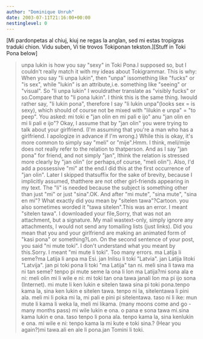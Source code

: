 ```yaml
---
author: "Dominique Unruh"
date: 2003-07-11T21:16:00+00:00
nestinglevel: 0
---
```

\[Mi pardonpetas al chiuj, kiuj ne regas la anglan, sed mi estas tropigras traduki chion. Vidu suben, Vi tie trovos Tokiponan tekston.\]\[Stuff in Toki Pona below\]
> unpa lukin is how you say "sexy" in Toki Pona.I supposed so, but I couldn't really match it with my ideas about Tokigrammar. This is why: When you say "li unpa lukin", then "unpa" issomething like "fucks" or "is sex", while "lukin" is an attribute,i.e. something like "seeing" or "visual". So "li unpa lukin" I wouldrather translate as "visibly fucks" or so.Compare that to "li pona lukin". I think this is the same thing. Iwould rather say, "li lukin pona", therefore I say "li lukin unpa"(looks sex = is sexy), which should of course not be mixed with "lilukin e unpa" = "to peep".
> You asked: mi toki e "jan olin en mi pali e ijo" anu "jan olin en mi li pali
> e ijo"?
> Okay, I assume that by "jan olin" you were trying to talk about your
> girlfriend. (I'm assuming that you're a man who has a girlfriend. I
> apologize in advance if I'm wrong.) While this is okay, it's more
> common to simply say "meli" or "mije".Hmm. I think, meli/mije does not really refer to the relation to thatperson. And as I say "jan pona" for friend, and not simply "jan", Ithink the relation is stressed more clearly by "jan olin" (or perhaps,of course, "meli olin").
> Also, I'd add a possessive "mi" at the end.I did this at the first occurrence of "jan olin". Later I skipped thatsuffix for the sake of brevity, because I implicitly assumed, thatthere are not other girl-friends appearing in my text.
> The "li" is needed because the subject is something other than just "mi" or
> just "sina".OK. And after "mi mute", "sina mute", "sina en mi"?
> What exactly did you mean by "sitelen tawa"?Cartoon.
> you also sometimes worded it "tawa sitelen".This was an error. I meant "sitelen tawa".
> I downloaded your file,Sorry, that was not an attachment, but a signature. My mail wastext-only, simply ignore any attachments, I would not send any tomailing lists (just links).
> Did you mean that you and your girlfriend are making an animated
> form of "kasi pona" or something?Lon.
> On the second sentence of your post, you said "ni mute toki". I don't
> understand what you meant by this.Sorry. I meant "mi mute li toki". Too many errors.
> ma Latija li seme?ma Latija li anpa ma Esi. jan Inlisu li toki "Latvia". jan Latija litoki "Latvija". jan pi toki pona li toki "ma Latija" tan ni.
> meli sina li tawa ma ni tan seme? tenpo pi mute seme la
> ona li lon ma Latija?mi sona ala e ni: meli olin mi li wile e ni: mi toki tan ona tawa janali lon ma pi ijo sona (Internet).
> mi mute li ken lukin e sitelen tawa sina pi toki pona.tenpo kama la, sina ken lukin e sitelen tawa. tenpo ni la, sitelentawa li pini ala. meli mi li poka mi la, mi pali e pini pi sitelentawa. taso ni li ike: mun mute li kama li weka la, meli mi likama. (many moons come and go - many months pass)
> mi wile lukin e ona. o pana e sona tawa mi.sina kama lukin e ona. taso tenpo li pona ala. tenpo kama la, sina kenlukin e ona.
> mi wile e ni: tenpo kama la mi kute e toki sina.? (Hear you again?)mi tawa.ali en ale li pona.jan Tomini li toki.